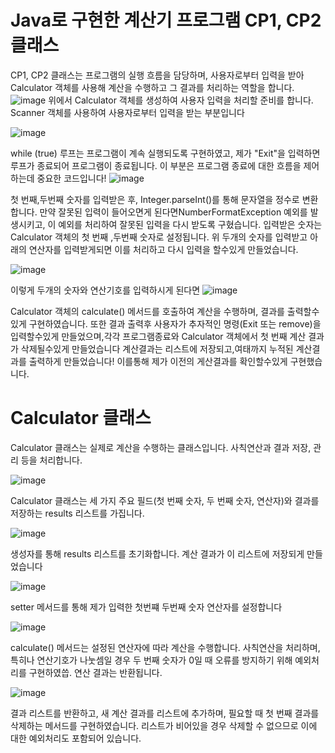 # Java로 구현한 계산기 프로그램 CP1, CP2 클래스
CP1, CP2 클래스는 프로그램의 실행 흐름을 담당하며, 사용자로부터 입력을 받아 Calculator 객체를 사용해 계산을 수행하고 그 결과를 처리하는 역할을 합니다.
![image](https://github.com/user-attachments/assets/945edcf0-5ce7-4d24-8d20-2d7936bb90cf)
위에서 Calculator 객체를 생성하여 사용자 입력을 처리할 준비를 합니다. Scanner 객체를 사용하여 사용자로부터 입력을 받는 부분입니다

![image](https://github.com/user-attachments/assets/34fc601d-b4a1-402a-86e1-fb14e7298dc9)

while (true) 루프는 프로그램이 계속 실행되도록 구현하였고, 제가 "Exit"을 입력하면 루프가 종료되어 프로그램이 종료됩니다. 이 부분은 프로그램 종료에 대한 흐름을 제어하는데 중요한 코드입니다!
![image](https://github.com/user-attachments/assets/406578d4-337c-4c3b-98d7-32555e7bcb8f)

첫 번째,두번째 숫자를 입력받은 후, Integer.parseInt()를 통해 문자열을 정수로 변환합니다. 만약 잘못된 입력이 들어오면게 된다면NumberFormatException 예외를 발생시키고, 이 예외를 처리하여 잘못된 입력을 다시 받도록 구혔습니다. 입력받은 숫자는 Calculator 객체의 첫 번째 ,두번째 숫자로 설정됩니다.
위 두개의 숫자를 입력받고 아래의 연산자를 입력받게되면 이를 처리하고 다시 입력을 할수있게 만들었습니다.

![image](https://github.com/user-attachments/assets/4cd8bda3-0a0a-4cec-a9ad-413038441e0d)

이렇게 두개의 숫자와 연산기호를 입력하시게 된다면
![image](https://github.com/user-attachments/assets/d7abad97-5cf7-4c92-b9c3-cec81c28f868)

Calculator 객체의 calculate() 메서드를 호출하여 계산을 수행하며, 결과를 출력할수있게 구현하였습니다. 또한 결과 출력후 사용자가 추자적인 명령(Exit 또는 remove)을 입력할수있게 만들었으며,각각 프로그램종료와 Calculator 객체에서 첫 번째 계산 결과가 삭제될수있게 만들었습니다
계산결과는 리스트에 저장되고,여태까지 누적된 계산결과를 출력하게 만들었습니다! 이를통해 제가 이전의 게산결과를 확인할수있게 구현했습니다.

# Calculator 클래스
Calculator 클래스는 실제로 계산을 수행하는 클래스입니다. 사칙연산과 결과 저장, 관리 등을 처리합니다.

![image](https://github.com/user-attachments/assets/cb88aee1-a343-4c60-bf27-495221902e1c)

Calculator 클래스는 세 가지 주요 필드(첫 번째 숫자, 두 번째 숫자, 연산자)와 결과를 저장하는 results 리스트를 가집니다.

![image](https://github.com/user-attachments/assets/700ca77e-355c-4750-b161-7044d2710f52)

생성자를 통해 results 리스트를 초기화합니다. 계산 결과가 이 리스트에 저장되게 만들었습니다

![image](https://github.com/user-attachments/assets/b733e453-ecc5-4939-ac85-122e2aadcb41)

setter 메서드를 통해 제가 입력한 첫번쨰 두번째 숫자 연산자를 설정합니다

![image](https://github.com/user-attachments/assets/6e8d1a00-83b4-4787-9c9e-782b4d1efe4d)

calculate() 메서드는 설정된 연산자에 따라 계산을 수행합니다. 사칙연산을 처리하며, 특히나 연산기호가 나눗셈일 경우 두 번째 숫자가 0일 때 오류를 방지하기 위해 예외처리를 구현하였씁. 연산 결과는 반환됩니다.

![image](https://github.com/user-attachments/assets/44a4e54f-0c7b-49b9-adfc-e86f4d401455)

결과 리스트를 반환하고, 새 계산 결과를 리스트에 추가하며, 필요할 때 첫 번째 결과를 삭제하는 메서드를 구현하였습니다. 리스트가 비어있을 경우 삭제할 수 없으므로 이에 대한 예외처리도 포함되어 있습니다.


